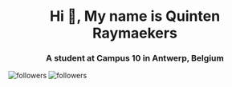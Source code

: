 <h1 align="center">Hi 👋, My name is Quinten Raymaekers</h1>
<h3 align="center">A student at Campus 10 in Antwerp, Belgium</h3>

<img alt="followers" title="Follow me on Github" src="https://img.shields.io/github/followers/Quinten-14?color=236ad3&style=for-the-badge&logo=github&label=Follow"/>
<img alt="followers" title="Follow me on Github" src="https://img.shields.io/github/watchers/Quinten-14?color=236ad3&style=for-the-badge&logo=github&label=Views"/>

